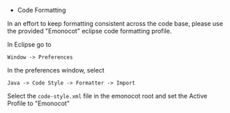 * Code Formatting

In an effort to keep formatting consistent across the code base, please
use the provided "Emonocot" eclipse code formatting profile.

In Eclipse go to

    Window -> Preferences

In the preferences window, select

    Java -> Code Style -> Formatter -> Import

Select the `code-style.xml` file in the emonocot root and set the Active Profile to "Emonocot"
